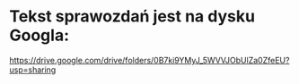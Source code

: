 # Tekst sprawozdań jest na dysku Googla:
https://drive.google.com/drive/folders/0B7ki9YMyJ_5WVVJObUlZa0ZfeEU?usp=sharing

